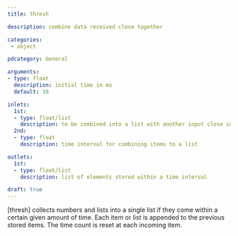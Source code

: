 ```yaml
---
title: thresh

description: combine data received close together

categories:
 - object

pdcategory: General

arguments:
- type: float
  description: initial time in ms
  default: 10

inlets:
  1st:
  - type: float/list
    description: to be combined into a list with another input close in time
  2nd:
  - type: float
    description: time interval for combining items to a list

outlets:
  1st:
  - type: float/list
    description: list of elements stored within a time interval

draft: true
---
```


[thresh] collects numbers and lists into a single list if they come within a certain given amount of time. Each item or list is appended to the previous stored items. The time count is reset at each incoming item.